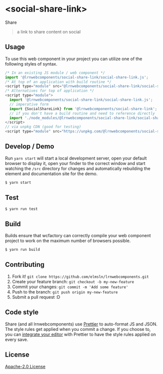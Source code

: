# &lt;social-share-link&gt;

Share
> a link to share content on social

## Usage
To use this web component in your project you can utilize one of the following styles of syntax.

```js
/* In an existing JS module / web component */
import '@lrnwebcomponents/social-share-link/social-share-link.js';
/* At top of an application with build routine */
<script type="module" src="@lrnwebcomponents/social-share-link/social-share-link.js"></script>
/* Alternatives for top of application */
<script type="module">
  import '@lrnwebcomponents/social-share-link/social-share-link.js';
  // imperative form
  import {SocialShareLink} from '@lrnwebcomponents/social-share-link';
  // if you don't have a build routine and need to reference directly
  import './node_modules/@lrnwebcomponents/social-share-link/social-share-link.js';
</script>
// via unpkg CDN (good for testing)
<script type="module" src="https://unpkg.com/@lrnwebcomponents/social-share-link/social-share-link.js"></script>
```

## Develop / Demo
Run `yarn start` will start a local development server, open your default browser to display it, open your finder to the correct window and start watching the `/src` directory for changes and automatically rebuilding the element and documentation site for the demo.
```bash
$ yarn start
```

## Test

```bash
$ yarn run test
```

## Build
Builds ensure that wcfactory can correctly compile your web component project to
work on the maximum number of browsers possible.
```bash
$ yarn run build
```

## Contributing

1. Fork it! `git clone https://github.com/elmsln/lrnwebcomponents.git`
2. Create your feature branch: `git checkout -b my-new-feature`
3. Commit your changes: `git commit -m 'Add some feature'`
4. Push to the branch: `git push origin my-new-feature`
5. Submit a pull request :D

## Code style

Share (and all lrnwebcomponents) use [Prettier][prettier] to auto-format JS and JSON.  The style rules get applied when you commit a change.  If you choose to, you can [integrate your editor][prettier-ed] with Prettier to have the style rules applied on every save.

[prettier]: https://github.com/prettier/prettier/
[prettier-ed]: https://github.com/prettier/prettier/#editor-integration
[polyserve]: https://github.com/Polymer/polyserve
[web-component-tester]: https://github.com/Polymer/web-component-tester

## License
[Apache-2.0 License](http://opensource.org/licenses/Apache-2.0)